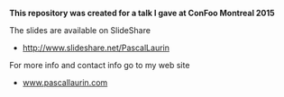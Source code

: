 **This repository was created for a talk I gave at ConFoo Montreal 2015** 

The slides are available on SlideShare
- http://www.slideshare.net/PascalLaurin

For more info and contact info go to my web site
- www.pascallaurin.com